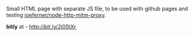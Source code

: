 Small HTML page with separate JS file, to be used with github pages
and testing [joeferner/node-http-mitm-proxy](https://github.com/joeferner/node-http-mitm-proxy).


**bitly** at - http://bit.ly/2j05tXr
